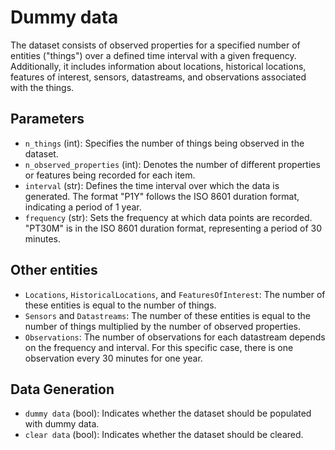 # Dummy data

The dataset consists of observed properties for a specified number of entities ("things") over a defined time interval with a given frequency. Additionally, it includes information about locations, historical locations, features of interest, sensors, datastreams, and observations associated with the things.

## Parameters

- `n_things` (int): Specifies the number of things being observed in the dataset.
- `n_observed_properties` (int): Denotes the number of different properties or features being recorded for each item.
- `interval` (str): Defines the time interval over which the data is generated. The format "P1Y" follows the ISO 8601 duration format, indicating a period of 1 year.
- `frequency` (str): Sets the frequency at which data points are recorded. "PT30M" is in the ISO 8601 duration format, representing a period of 30 minutes.

## Other entities

- `Locations`, `HistoricalLocations`, and `FeaturesOfInterest`: The number of these entities is equal to the number of things.
- `Sensors` and `Datastreams`: The number of these entities is equal to the number of things multiplied by the number of observed properties.
- `Observations`: The number of observations for each datastream depends on the frequency and interval. For this specific case, there is one observation every 30 minutes for one year.

## Data Generation

- `dummy data` (bool): Indicates whether the dataset should be populated with dummy data.
- `clear data` (bool): Indicates whether the dataset should be cleared.

